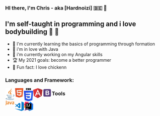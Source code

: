 ### HI there, I'm Chris - aka [Hardnoizi] 🇧🇪 💪

## I'm self-taught in programming and i love bodybuilding 💪 🍖
- 📖 I'm currently learning the basics of programming through formation 
- 💯 i'm in love with Java 
- 🧠 i'm currently working on my Angular skills 
- 🏆 My 2021 goals: become a better programmer
- 🐔 Fun fact: I love chickenn



### Languages and Framework:



<img align="left" alt="java" width="30px" src="https://raw.githubusercontent.com/Chrisdev10/image/main/java-icon.png" />
<img align="left" alt="html" width="30px" src="https://raw.githubusercontent.com/Chrisdev10/image/main/HTML5_badge.png" />
<img align="left" alt="css" width="30px" src="https://raw.githubusercontent.com/Chrisdev10/image/main/css-3-logo-png-transparent.png" />
<img align="left" alt="angular" width="30px" src="https://raw.githubusercontent.com/Chrisdev10/image/main/angular-icon-1-logo-png-transparent.png" />
<img align="left" alt="bootstrap" width="30px" src="https://raw.githubusercontent.com/Chrisdev10/image/main/Bootstrap-Logo-PNG-715x715.png" />



### Tools



<img align="left" alt="vscode" width="30px" src="https://raw.githubusercontent.com/Chrisdev10/image/main/1200px-Visual_Studio_Code_1.18_icon.svg.png" />
<img align="left" alt="intellij" width="30px" src="https://raw.githubusercontent.com/Chrisdev10/image/main/202422_normal.png" />

